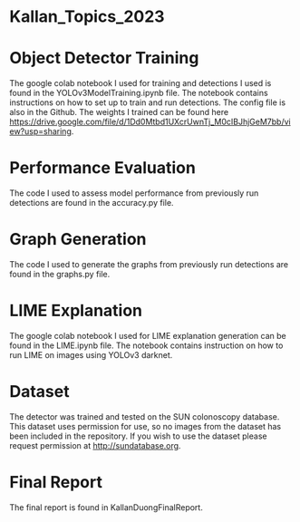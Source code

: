 # Kallan_Topics_2023

# Object Detector Training
The google colab notebook I used for training and detections I used is found in the YOLOv3ModelTraining.ipynb file. The notebook contains instructions on how to set up to train and run detections. The config file is also in the Github. The weights I trained can be found here https://drive.google.com/file/d/1Dd0Mtbd1UXcrUwnTj_M0cIBJhjGeM7bb/view?usp=sharing. 

# Performance Evaluation
The code I used to assess model performance from previously run detections are found in the accuracy.py file.

# Graph Generation
The code I used to generate the graphs from previously run detections are found in the graphs.py file.

# LIME Explanation
The google colab notebook I used for LIME explanation generation can be found in the LIME.ipynb file. The notebook contains instruction on how to run LIME on images using YOLOv3 darknet.

# Dataset
The detector was trained and tested on the SUN colonoscopy database. This dataset uses permission for use, so no images from the dataset has been included in the repository. If you wish to use the dataset please request permission at http://sundatabase.org.

# Final Report
The final report is found in KallanDuongFinalReport.
